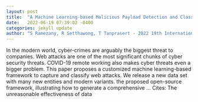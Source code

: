 ```yaml
---
layout: post
title:  "A Machine Learning-based Malicious Payload Detection and Classification Framework for New Web Attacks"
date:   2022-06-19 07:39:02 -0400
categories: jekyll update
author: "S Ramezany, R Setthawong, T Tanprasert - 2022 19th International Conference on …, 2022"
---
```

In the modern world, cyber-crimes are arguably the biggest threat to companies. Web attacks are one of the most significant chunks of cyber security threats. COVID-19 remote working also makes cyber threats even a bigger problem. This paper proposes a customized machine learning-based framework to capture and classify web attacks. We release a new data set with many new entities and modern variants. the proposed open-source framework, illustrating how to generate a comprehensive …
Cites: ‪The unreasonable effectiveness of data‬  